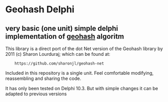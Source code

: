 # Geohash Delphi

very basic (one unit) simple delphi implementation of [geohash](https://en.wikipedia.org/wiki/Geohash) algoritm
-----------------------------------------------------------------------------

This library is a direct port of the dot Net version of the Geohash library
by 2011 (c) Sharon Lourduraj; which can be found at:
		
		https://github.com/sharonjl/geohash-net
		
Included in this repository is a single unit. Feel comfortable modifying, reassembling and sharing the code.

It has only been tested on Delphi 10.3. But with simple changes it can be adapted to previous versions